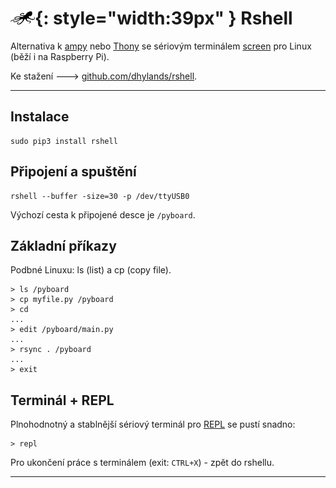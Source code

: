 # ![logo](img/logo_small.png){: style="width:39px" } Rshell

Alternativa k [ampy](/ampy) nebo [Thony](/thony) se sériovým terminálem [screen](/install_linux/#terminal) pro Linux (běží i na Raspberry Pi).

Ke stažení 🡒 [github.com/dhylands/rshell](https://github.com/dhylands/rshell).

---

## Instalace

```
sudo pip3 install rshell
```

## Připojení a spuštění

```
rshell --buffer -size=30 -p /dev/ttyUSB0
```

Výchozí cesta k připojené desce je `/pyboard`.


## Základní příkazy

Podbné Linuxu: ls (list) a cp (copy file).

```
> ls /pyboard
> cp myfile.py /pyboard
> cd 
...
> edit /pyboard/main.py
...
> rsync . /pyboard
...
> exit
```

## Terminál + REPL

Plnohodnotný a stablnější sériový terminál pro [REPL](/repl) se pustí snadno:

```
> repl
```

Pro ukončení práce s terminálem (exit: `CTRL+X`) - zpět do rshellu.

---